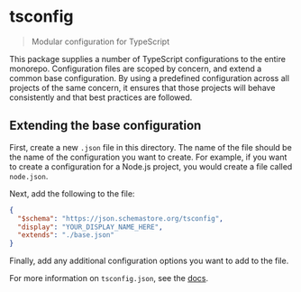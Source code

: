 # tsconfig

> Modular configuration for TypeScript

This package supplies a number of TypeScript configurations to the entire monorepo.
Configuration files are scoped by concern, and extend a common base configuration.
By using a predefined configuration across all projects of the same concern, it ensures that those projects will behave consistently and that best practices are followed.

## Extending the base configuration

First, create a new `.json` file in this directory.
The name of the file should be the name of the configuration you want to create.
For example, if you want to create a configuration for a Node.js project, you would create a file called `node.json`.

Next, add the following to the file:

```json
{
  "$schema": "https://json.schemastore.org/tsconfig",
  "display": "YOUR_DISPLAY_NAME_HERE",
  "extends": "./base.json"
}
```

Finally, add any additional configuration options you want to add to the file.

For more information on `tsconfig.json`, see the [docs](https://www.typescriptlang.org/docs/handbook/tsconfig-json.html).
